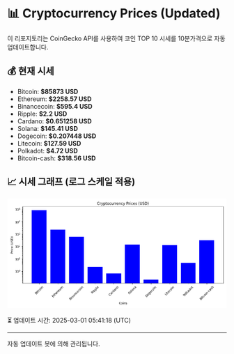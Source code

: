
# 📊 Cryptocurrency Prices (Updated)

이 리포지토리는 CoinGecko API를 사용하여 코인 TOP 10 시세를 10분가격으로 자동 업데이트합니다.

## 💰 현재 시세
- Bitcoin: **$85873 USD**
- Ethereum: **$2258.57 USD**
- Binancecoin: **$595.4 USD**
- Ripple: **$2.2 USD**
- Cardano: **$0.651258 USD**
- Solana: **$145.41 USD**
- Dogecoin: **$0.207448 USD**
- Litecoin: **$127.59 USD**
- Polkadot: **$4.72 USD**
- Bitcoin-cash: **$318.56 USD**

## 📈 시세 그래프 (로그 스케일 적용)
![Crypto Prices](crypto_prices.png)

⏳ 업데이트 시간: 2025-03-01 05:41:18 (UTC)

---
자동 업데이트 봇에 의해 관리됩니다.
